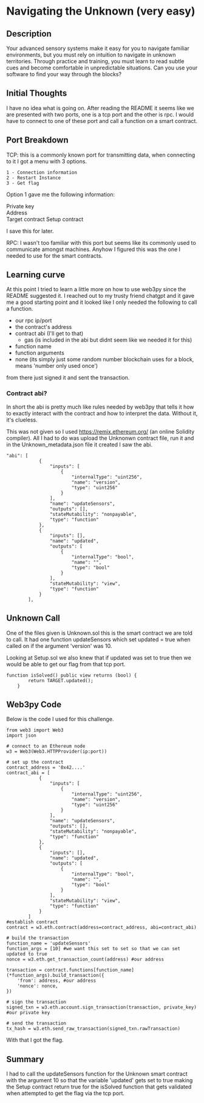 # Navigating the Unknown (very easy)
## Description 
Your advanced sensory systems make it easy for you to navigate familiar environments, but you must rely on intuition to navigate in unknown territories. Through practice and training, you must learn to read subtle cues and become comfortable in unpredictable situations. Can you use your software to find your way through the blocks?

## Initial Thoughts
I have no idea what is going on. After reading the README it seems like we are presented with two ports, one is a tcp port and the other is rpc. I would have to connect to one of these port and call a function on a smart contract.

## Port Breakdown
TCP: this is a commonly known port for transmitting data, when connecting to it I got a menu with 3 options.
```
1 - Connection information
2 - Restart Instance
3 - Get flag
```
Option 1 gave me the following information:

Private key  
Address        
Target contract 
Setup contract  

I save this for later. 

RPC: I wasn't too familiar with this port but seems like its commonly used to communicate amongst machines. Anyhow I figured this was the one I needed to use for the smart contracts.

## Learning curve 
At this point I tried to learn a little more on how to use web3py since the README suggested it. I reached out to my trusty friend chatgpt and it gave me a good starting point and it looked like I only needed the following to call a function.

- our rpc ip/port
- the contract's address
- contract abi (I'll get to that) 
	- gas (is included in the abi but didnt seem like we needed it for this)
- function name
- function arguments
- none (its simply just some random number blockchain uses for a block, means 'number only used once')

from there just signed it and sent the transaction.

### Contract abi?
In short the abi is pretty much like rules needed by web3py that tells it how to exactly interact with the contract and how to interpret the data. Without it, it's clueless. 

This was not given so I used https://remix.ethereum.org/ (an online Solidity compiler). All I had to do was upload the Unknonwn contract file, run it and in the Unknown_metadata.json file it created I saw the abi.
```
"abi": [
			{
				"inputs": [
					{
						"internalType": "uint256",
						"name": "version",
						"type": "uint256"
					}
				],
				"name": "updateSensors",
				"outputs": [],
				"stateMutability": "nonpayable",
				"type": "function"
			},
			{
				"inputs": [],
				"name": "updated",
				"outputs": [
					{
						"internalType": "bool",
						"name": "",
						"type": "bool"
					}
				],
				"stateMutability": "view",
				"type": "function"
			}
		],
```

## Unknown Call
One of the files given is Unknown.sol this is the smart contract we are told to call. It had one function updateSensors which set updated = true when called on if the argument 'version' was 10.

Looking at Setup.sol we also knew that if updated was set to true then we would be able to get our flag from that tcp port.
```
function isSolved() public view returns (bool) {
        return TARGET.updated();
    }
```

## Web3py Code
Below is the code I used for this challenge.
```
from web3 import Web3
import json

# connect to an Ethereum node
w3 = Web3(Web3.HTTPProvider(ip:port))

# set up the contract
contract_address = '0x42....'
contract_abi = [
			{
				"inputs": [
					{
						"internalType": "uint256",
						"name": "version",
						"type": "uint256"
					}
				],
				"name": "updateSensors",
				"outputs": [],
				"stateMutability": "nonpayable",
				"type": "function"
			},
			{
				"inputs": [],
				"name": "updated",
				"outputs": [
					{
						"internalType": "bool",
						"name": "",
						"type": "bool"
					}
				],
				"stateMutability": "view",
				"type": "function"
			}
		]
#establish contract 
contract = w3.eth.contract(address=contract_address, abi=contract_abi)

# build the transaction
function_name = 'updateSensors'
function_args = [10] #we want this set to set so that we can set updated to true 
nonce = w3.eth.get_transaction_count(address) #our address

transaction = contract.functions[function_name](*function_args).build_transaction({
    'from': address, #our address
    'nonce': nonce,
})

# sign the transaction
signed_txn = w3.eth.account.sign_transaction(transaction, private_key) #our private key

# send the transaction
tx_hash = w3.eth.send_raw_transaction(signed_txn.rawTransaction)
```

With that I got the flag.

## Summary
I had to call the updateSensors function for the Unknown smart contract with the argument 10 so that the variable 'updated' gets set to true making the Setup contract return true for the isSolved function that gets validated when attempted to get the flag via the tcp port.
